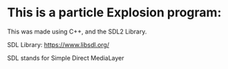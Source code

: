 # This is a particle Explosion program:

This was made using C++, and the SDL2 Library.

SDL Library: https://www.libsdl.org/

SDL stands for Simple Direct MediaLayer 
